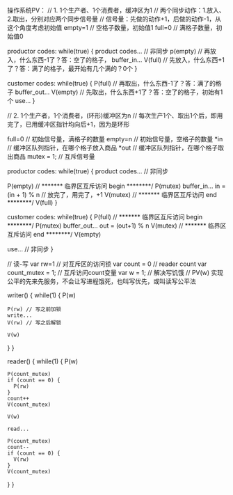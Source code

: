 操作系统PV：
// 1. 1个生产者、1个消费者，缓冲区为1
// 两个同步动作：1.放入、2.取出，分别对应两个同步信号量
// 信号量：先做的动作+1，后做的动作-1，从这个角度考虑初始值
empty=1 // 空格子数量，初始值1
full=0 // 满格子数量，初始值0

productor codes:
while(true) {
  product codes... // 非同步
  p(empty) // 再放入，什么东西-1了？答：空了的格子，
  buffer_in...
  V(full) // 先放入，什么东西+1了？答：满了的格子，最开始有几个满的？0个
}

customer codes:
while(true) {
  P(full) // 再取出，什么东西-1了？答：满了的格子
  buffer_out...
  V(empty) // 先取出，什么东西+1了？答：空了的格子，初始有1个
  use...
}

// 2. 1个生产者，1个消费者，(环形)缓冲区为n
// 每次生产1个、取出1个后，即用完了，已用缓冲区指针均向后+1，因为是环形

full=0 // 初始信号量，满格子的数量
empty=n // 初始信号量，空格子的数量
*in // 缓冲区队列指针，在哪个格子放入商品
*out // 缓冲区队列指针，在哪个格子取出商品
mutex = 1; // 互斥信号量

productor codes:
while(true) {
  product codes... // 非同步

  P(empty)
  // ******* 临界区互斥访问 begin ********/
  P(mutex)
  buffer_in...
  in = (in + 1) % n // 放完了，用完了，+1
  V(mutex)
  // ******* 临界区互斥访问 end ********/
  V(full)
}

customer codes:
while(true) {
  P(full)
  // ******* 临界区互斥访问 begin ********/
  P(mutex)
  buffer_out...
  out = (out+1) % n
  V(mutex)
  // ******* 临界区互斥访问 end ********/
  V(empty)

  use... // 非同步
}




// 读-写
var rw=1 // 对互斥区的访问锁
var count = 0 // reader count
var count_mutex = 1; // 互斥访问count变量
var w = 1; // 解决写饥饿
// PV(w) 实现公平的先来先服务，不会让写进程饿死，也叫写优先，或叫读写公平法

writer() {
  while(1) {
    P(w)

    P(rw) // 写之前加锁
    write...
    V(rw) // 写之后解锁

    V(w)
  }
}

reader() {
  while(1) {
    P(w)

    P(count_mutex)
    if (count == 0) {
      P(rw)
    }
    count++
    V(count_mutex)

    V(w)

    read...

    P(count_mutex)
    count--
    if (count == 0) {
      V(rw)
    }
    V(count_mutex)

  }
}

